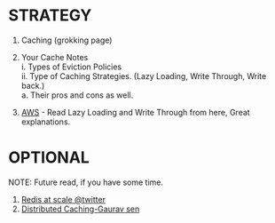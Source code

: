 # STRATEGY

1. Caching (grokking page)

2. Your Cache Notes\
    i. Types of Eviction Policies\
    ii. Type of Caching Strategies. (Lazy Loading, Write Through, Write back.)\
        a. Their pros and cons as well.

3. [AWS](https://docs.aws.amazon.com/AmazonElastiCache/latest/mem-ug/memcached-ug.pdf#Strategies) - Read Lazy Loading and Write Through from here, Great explanations. 

# OPTIONAL
NOTE: Future read, if you have some time.

1. [Redis at scale @twitter](https://www.youtube.com/watch?v=QznaOSk20nU)
2. [Distributed Caching-Gaurav sen](https://www.youtube.com/watch?v=U3RkDLtS7uY)